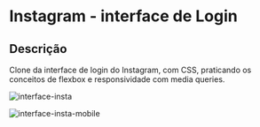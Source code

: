 # Instagram - interface de Login

## Descrição

Clone da interface de login do Instagram, com CSS, praticando os conceitos de flexbox e responsividade com media queries.

![interface-insta](https://user-images.githubusercontent.com/62827811/103055023-e7116100-4578-11eb-8539-c8b28589083a.jpg)

![interface-insta-mobile](https://user-images.githubusercontent.com/62827811/103055134-f09ac900-4578-11eb-9676-adc91aeef966.jpg)
